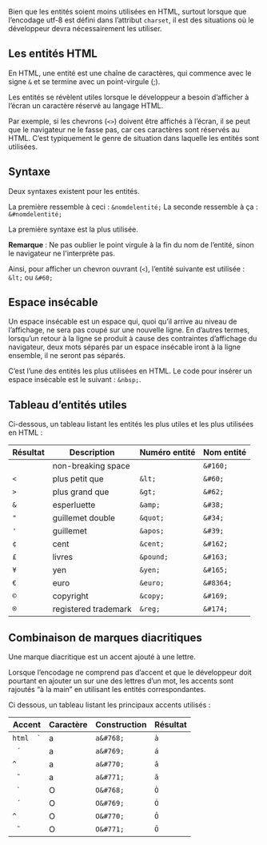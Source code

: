 Bien que les entités soient moins utilisées en HTML, surtout lorsque que l’encodage utf-8 est défini dans l’attribut ```charset```, il est des situations où le développeur devra nécessairement les utiliser.

## Les entités HTML

En HTML, une entité est une chaîne de caractères, qui commence avec le signe ```&``` et se termine avec un point-virgule (;).

Les entités se révèlent utiles lorsque le développeur a besoin d’afficher à l’écran un caractère réservé au langage HTML.

Par exemple, si les chevrons (```<>```) doivent être affichés à l’écran, il se peut que le navigateur ne le fasse pas, car ces caractères sont réservés au HTML. C’est typiquement le genre de situation dans laquelle les entités sont utilisées.

## Syntaxe

Deux syntaxes existent pour les entités.

La première ressemble à ceci : ```&nomdelentité;```
La seconde ressemble à ça : ```&#nomdelentité;```

La première syntaxe est la plus utilisée.

__Remarque__ : Ne pas oublier le point virgule à la fin du nom de l’entité, sinon le navigateur ne l'interprète pas.

Ainsi, pour afficher un chevron ouvrant (```<```), l’entité suivante est utilisée : ```&lt;``` ou ```&#60;```

## Espace insécable

Un espace insécable est un espace qui, quoi qu’il arrive au niveau de l’affichage, ne sera pas coupé sur une nouvelle ligne. En d’autres termes, lorsqu’un retour à la ligne se produit à cause des contraintes d’affichage du navigateur, deux mots séparés par un espace insécable iront à la ligne ensemble, il ne seront pas séparés.

C’est l’une des entités les plus utilisées en HTML. Le code pour insérer un espace insécable est le suivant : ```&nbsp;```.

## Tableau d’entités utiles

Ci-dessous, un tableau listant les entités les plus utiles et les plus utilisées en HTML :

| **Résultat** | **Description**      | **Numéro entité** | **Nom entité** |
|----------|----------------------|-------------------|----------------|
| ```  ``` | non-breaking space   | ``` ```           | ```&#160;```   |
| ```<```  | plus petit que       | ```&lt;```        | ```&#60;```    |
| ```>```  | plus grand que       | ```&gt;```        | ```&#62;```    |
| ```&```  | esperluette          | ```&amp;```       | ```&#38;```    |
| ```"```  | guillemet double     | ```&quot;```      | ```&#34;```    |
| ```'```  | guillemet            | ```&apos;```      | ```&#39;```    |
| ```¢```  | cent                 | ```&cent;```      | ```&#162;```   |
| ```£```  | livres               | ```&pound;```     | ```&#163;```   |
| ```¥```  | yen                  | ```&yen;```       | ```&#165;```   |
| ```€```  | euro                 | ```&euro;```      | ```&#8364;```  |
| ```©```  | copyright            | ```&copy;```      | ```&#169;```   |
| ```®```  | registered trademark | ```&reg;```       | ```&#174;```   |

## Combinaison de marques diacritiques

Une marque diacritique est un accent ajouté à une lettre.

Lorsque l’encodage ne comprend pas d’accent et que le développeur doit pourtant en ajouter un sur une des lettres d’un mot, les accents sont rajoutés “à la main” en utilisant les entités correspondantes.

Ci dessous, un tableau listant les principaux accents utilisés :

| **Accent**     | **Caractère** | **Construction** | **Résultat** |
|----------------|---------------|------------------|--------------|
| ```html  ̀ ``` | a             | ```a&#768;```    | ```à```      |
| ```  ́ ```     | a             | ```a&#769;```    | ```á```      |
| ``` ^ ```      | a             | ```a&#770;```    | ```â```      |
| ```  ̃  ```    | a             | ```a&#771;```    | ```ã```      |
| ```  ̀ ```     | O             | ```O&#768;```    | ```Ò```      |
| ```  ́ ```     | O             | ```O&#769;```    | ```Ó```      |
| ``` ^ ```      | O             | ```O&#770;```    | ```Ô```      |
| ```  ̃ ```     | O             | ```O&#771;```    | ```Õ```      |